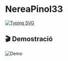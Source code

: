 # NereaPinol33

[![Typing SVG](https://readme-typing-svg.demolab.com/?lines=Hola+soc+Nerea+!!;Benvinguts+al+meu+github)](https://git.io/typing-svg)
## 🎬 Demostració
![Demo](https://i.pinimg.com/originals/fe/b6/b6/feb6b68d5ffc34b5f5f03f72b035f04e.gif)
